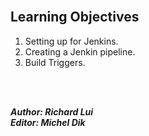 <br/>

## Learning Objectives

1. Setting up for Jenkins.
2. Creating a Jenkin pipeline.
3. Build Triggers.


<br/><br/>

_**Author: Richard Lui**_ 
<br/>
_**Editor: Michel Dik**_

<br/>
